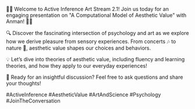 🌟🎨 Welcome to Active Inference Art Stream 2.1! Join us today for an engaging presentation on "A Computational Model of Aesthetic Value" with Anman! 🧠✨

🔍 Discover the fascinating intersection of psychology and art as we explore how we derive pleasure from sensory experiences. From concerts 🎶 to nature 🌲, aesthetic value shapes our choices and behaviors. 

💡 Let’s dive into theories of aesthetic value, including fluency and learning theories, and how they apply to our everyday experiences! 

💬 Ready for an insightful discussion? Feel free to ask questions and share your thoughts! 

#ActiveInference #AestheticValue #ArtAndScience #Psychology #JoinTheConversation
